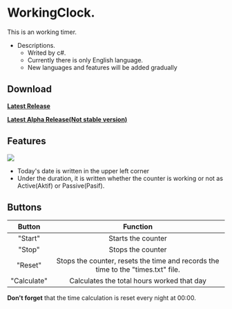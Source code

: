 # WorkingClock.
This is an working timer. 
- Descriptions.
    - Writed by c#.
    - Currently there is only English language.
    - New languages ​​and features will be added gradually
 ## Download
 [**Latest Release**](https://github.com/Sithratlanches/WorkingClock/releases/latest)

 
 [**Latest Alpha Release(Not stable version)**](https://github.com/Sithratlanches/WorkingClock/releases/latest)
 
## Features
![](https://img001.prntscr.com/file/img001/1iu4dhz1RMGYs9zN35rTRA.png)
- Today's date is written in the upper left corner
- Under the duration, it is written whether the counter is working or not as Active(Aktif) or Passive(Pasif).

## Buttons
| **Button** |                                   **Function**                                   |
|:----------:|:--------------------------------------------------------------------------------:|
|  "Start"  |                                Starts the counter                                |
|  "Stop"  |                                 Stops the counter                                |
|   "Reset"  | Stops the counter, resets the time and records the time to the "times.txt" file. |
|  "Calculate" |                    Calculates the total hours worked that day                    |

**Don't forget** that the time calculation is reset every night at 00:00.


